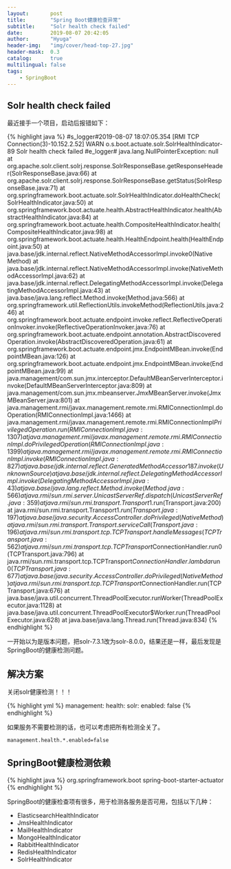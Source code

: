 ```yaml
---
layout:       post
title:        "Spring Boot健康检查异常"
subtitle:     "Solr health check failed"
date:         2019-08-07 20:42:05
author:       "Hyuga"
header-img:   "img/cover/head-top-27.jpg"
header-mask:  0.3
catalog:      true
multilingual: false
tags:
    - SpringBoot
---
```


## Solr health check failed

最近接手一个项目，启动后报错如下：

{% highlight java %}
#s_logger#2019-08-07 18:07:05.354 [RMI TCP Connection(3)-10.152.2.52] WARN  o.s.boot.actuate.solr.SolrHealthIndicator-89 Solr health check failed #e_logger#
java.lang.NullPointerException: null
	at org.apache.solr.client.solrj.response.SolrResponseBase.getResponseHeader(SolrResponseBase.java:66)
	at org.apache.solr.client.solrj.response.SolrResponseBase.getStatus(SolrResponseBase.java:71)
	at org.springframework.boot.actuate.solr.SolrHealthIndicator.doHealthCheck(SolrHealthIndicator.java:50)
	at org.springframework.boot.actuate.health.AbstractHealthIndicator.health(AbstractHealthIndicator.java:84)
	at org.springframework.boot.actuate.health.CompositeHealthIndicator.health(CompositeHealthIndicator.java:98)
	at org.springframework.boot.actuate.health.HealthEndpoint.health(HealthEndpoint.java:50)
	at java.base/jdk.internal.reflect.NativeMethodAccessorImpl.invoke0(Native Method)
	at java.base/jdk.internal.reflect.NativeMethodAccessorImpl.invoke(NativeMethodAccessorImpl.java:62)
	at java.base/jdk.internal.reflect.DelegatingMethodAccessorImpl.invoke(DelegatingMethodAccessorImpl.java:43)
	at java.base/java.lang.reflect.Method.invoke(Method.java:566)
	at org.springframework.util.ReflectionUtils.invokeMethod(ReflectionUtils.java:246)
	at org.springframework.boot.actuate.endpoint.invoke.reflect.ReflectiveOperationInvoker.invoke(ReflectiveOperationInvoker.java:76)
	at org.springframework.boot.actuate.endpoint.annotation.AbstractDiscoveredOperation.invoke(AbstractDiscoveredOperation.java:61)
	at org.springframework.boot.actuate.endpoint.jmx.EndpointMBean.invoke(EndpointMBean.java:126)
	at org.springframework.boot.actuate.endpoint.jmx.EndpointMBean.invoke(EndpointMBean.java:99)
	at java.management/com.sun.jmx.interceptor.DefaultMBeanServerInterceptor.invoke(DefaultMBeanServerInterceptor.java:809)
	at java.management/com.sun.jmx.mbeanserver.JmxMBeanServer.invoke(JmxMBeanServer.java:801)
	at java.management.rmi/javax.management.remote.rmi.RMIConnectionImpl.doOperation(RMIConnectionImpl.java:1466)
	at java.management.rmi/javax.management.remote.rmi.RMIConnectionImpl$PrivilegedOperation.run(RMIConnectionImpl.java:1307)
	at java.management.rmi/javax.management.remote.rmi.RMIConnectionImpl.doPrivilegedOperation(RMIConnectionImpl.java:1399)
	at java.management.rmi/javax.management.remote.rmi.RMIConnectionImpl.invoke(RMIConnectionImpl.java:827)
	at java.base/jdk.internal.reflect.GeneratedMethodAccessor187.invoke(Unknown Source)
	at java.base/jdk.internal.reflect.DelegatingMethodAccessorImpl.invoke(DelegatingMethodAccessorImpl.java:43)
	at java.base/java.lang.reflect.Method.invoke(Method.java:566)
	at java.rmi/sun.rmi.server.UnicastServerRef.dispatch(UnicastServerRef.java:359)
	at java.rmi/sun.rmi.transport.Transport$1.run(Transport.java:200)
	at java.rmi/sun.rmi.transport.Transport$1.run(Transport.java:197)
	at java.base/java.security.AccessController.doPrivileged(Native Method)
	at java.rmi/sun.rmi.transport.Transport.serviceCall(Transport.java:196)
	at java.rmi/sun.rmi.transport.tcp.TCPTransport.handleMessages(TCPTransport.java:562)
	at java.rmi/sun.rmi.transport.tcp.TCPTransport$ConnectionHandler.run0(TCPTransport.java:796)
	at java.rmi/sun.rmi.transport.tcp.TCPTransport$ConnectionHandler.lambda$run$0(TCPTransport.java:677)
	at java.base/java.security.AccessController.doPrivileged(Native Method)
	at java.rmi/sun.rmi.transport.tcp.TCPTransport$ConnectionHandler.run(TCPTransport.java:676)
	at java.base/java.util.concurrent.ThreadPoolExecutor.runWorker(ThreadPoolExecutor.java:1128)
	at java.base/java.util.concurrent.ThreadPoolExecutor$Worker.run(ThreadPoolExecutor.java:628)
	at java.base/java.lang.Thread.run(Thread.java:834)
{% endhighlight %}

一开始以为是版本问题，把solr-7.3.1改为solr-8.0.0，结果还是一样，最后发现是SpringBoot的健康检测问题。

## 解决方案

关闭solr健康检测！！！

{% highlight yml %}
management:
  health:
    solr:
      enabled: false
{% endhighlight %} 

如果服务不需要检测的话，也可以考虑把所有检测全关了。

`management.health.*.enabled=false`

## SpringBoot健康检测依赖

{% highlight java %}
<dependency>
    <groupid>org.springframework.boot</groupid>
    <artifactid>spring-boot-starter-actuator</artifactid>
</dependency>
{% endhighlight %}

SpringBoot的健康检查项有很多，用于检测各服务是否可用，包括以下几种：

- ElasticsearchHealthIndicator
- JmsHealthIndicator
- MailHealthIndicator
- MongoHealthIndicator
- RabbitHealthIndicator
- RedisHealthIndicator
- SolrHealthIndicator